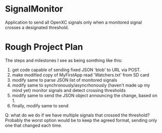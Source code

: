SignalMonitor
=============

Application to send all OpenXC signals only when a monitored signal crosses a designated threshold.

Rough Project Plan
==================

The steps and milestones I see as being somthing like this:

1) get code capable of sending fixed JSON 'blob' to URL via POST.
2) make modified copy of MyFirstApp read 'Watchers.txt' from SD card
3) modify same to parse JSON list of monitored signals
4) modify same to synchronously/asyncrhonously (haven't made up my mind yet) monitor signals and detect crossing thresholds
5) modify same to send the JSON object announcing the change, based on 1.
6) finally, modify same to send 

Q: what do we do if we have multiple signals that crossed the
threshold? Probably the worst option would be to keep the agreed
format, sending only one that changed each time.




